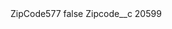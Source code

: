<?xml version="1.0" encoding="UTF-8"?>
<CustomMetadata xmlns="http://soap.sforce.com/2006/04/metadata" xmlns:xsi="http://www.w3.org/2001/XMLSchema-instance" xmlns:xsd="http://www.w3.org/2001/XMLSchema">
    <label>ZipCode577</label>
    <protected>false</protected>
    <values>
        <field>Zipcode__c</field>
        <value xsi:type="xsd:string">20599</value>
    </values>
</CustomMetadata>
